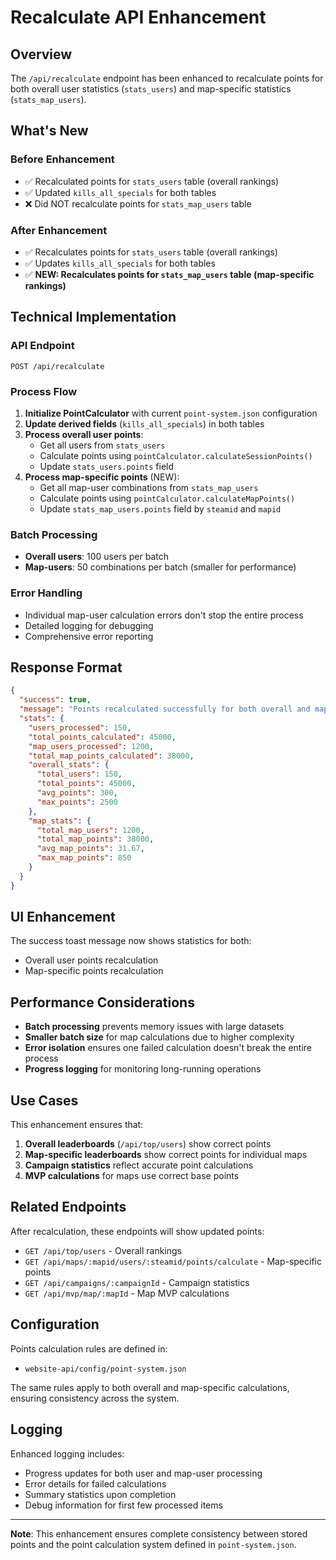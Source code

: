 # Recalculate API Enhancement

## Overview

The `/api/recalculate` endpoint has been enhanced to recalculate points for both overall user statistics (`stats_users`) and map-specific statistics (`stats_map_users`).

## What's New

### Before Enhancement
- ✅ Recalculated points for `stats_users` table (overall rankings)
- ✅ Updated `kills_all_specials` for both tables
- ❌ Did NOT recalculate points for `stats_map_users` table

### After Enhancement
- ✅ Recalculates points for `stats_users` table (overall rankings)
- ✅ Updates `kills_all_specials` for both tables
- ✅ **NEW: Recalculates points for `stats_map_users` table (map-specific rankings)**

## Technical Implementation

### API Endpoint
`POST /api/recalculate`

### Process Flow
1. **Initialize PointCalculator** with current `point-system.json` configuration
2. **Update derived fields** (`kills_all_specials`) in both tables
3. **Process overall user points**:
   - Get all users from `stats_users`
   - Calculate points using `pointCalculator.calculateSessionPoints()`
   - Update `stats_users.points` field
4. **Process map-specific points** (NEW):
   - Get all map-user combinations from `stats_map_users`
   - Calculate points using `pointCalculator.calculateMapPoints()`
   - Update `stats_map_users.points` field by `steamid` and `mapid`

### Batch Processing
- **Overall users**: 100 users per batch
- **Map-users**: 50 combinations per batch (smaller for performance)

### Error Handling
- Individual map-user calculation errors don't stop the entire process
- Detailed logging for debugging
- Comprehensive error reporting

## Response Format

```json
{
  "success": true,
  "message": "Points recalculated successfully for both overall and map-specific statistics",
  "stats": {
    "users_processed": 150,
    "total_points_calculated": 45000,
    "map_users_processed": 1200,
    "total_map_points_calculated": 38000,
    "overall_stats": {
      "total_users": 150,
      "total_points": 45000,
      "avg_points": 300,
      "max_points": 2500
    },
    "map_stats": {
      "total_map_users": 1200,
      "total_map_points": 38000,
      "avg_map_points": 31.67,
      "max_map_points": 850
    }
  }
}
```

## UI Enhancement

The success toast message now shows statistics for both:
- Overall user points recalculation
- Map-specific points recalculation

## Performance Considerations

- **Batch processing** prevents memory issues with large datasets
- **Smaller batch size** for map calculations due to higher complexity
- **Error isolation** ensures one failed calculation doesn't break the entire process
- **Progress logging** for monitoring long-running operations

## Use Cases

This enhancement ensures that:
1. **Overall leaderboards** (`/api/top/users`) show correct points
2. **Map-specific leaderboards** show correct points for individual maps
3. **Campaign statistics** reflect accurate point calculations
4. **MVP calculations** for maps use correct base points

## Related Endpoints

After recalculation, these endpoints will show updated points:
- `GET /api/top/users` - Overall rankings
- `GET /api/maps/:mapid/users/:steamid/points/calculate` - Map-specific points
- `GET /api/campaigns/:campaignId` - Campaign statistics
- `GET /api/mvp/map/:mapId` - Map MVP calculations

## Configuration

Points calculation rules are defined in:
- `website-api/config/point-system.json`

The same rules apply to both overall and map-specific calculations, ensuring consistency across the system.

## Logging

Enhanced logging includes:
- Progress updates for both user and map-user processing
- Error details for failed calculations
- Summary statistics upon completion
- Debug information for first few processed items

---

**Note**: This enhancement ensures complete consistency between stored points and the point calculation system defined in `point-system.json`.
